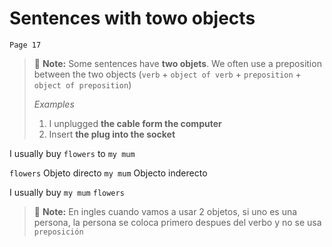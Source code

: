 # Sentences with towo objects

`Page 17`

> :memo: **Note:** Some sentences have **two objets**. We often use a preposition between the two objects (`verb` + `object of verb` + `preposition` + `object of preposition`)
>
> *Examples*
>1. I unplugged **the cable form the computer**
> 2. Insert **the plug into the socket**

I usually buy `flowers` to `my mum`

`flowers` Objeto directo
`my mum` Objecto inderecto

I usually buy `my mum` `flowers`

> :memo: **Note:** En ingles cuando vamos a usar 2 objetos, si uno es una persona, la persona se coloca primero despues del verbo y no se usa `preposición` 




